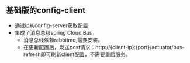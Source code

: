 ## 基础版的config-client  
* 通过ip从config-server获取配置
* 集成了消息总线spring Cloud Bus  
    * 消息总线依赖rabbitmq,需要安装。
    * 在更新配置后，发送post请求：http://{client-ip}:{port}/actuator/bus-refresh即可刷新client配置，不需要重启服务。